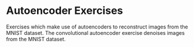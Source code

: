 # Autoencoder Exercises

Exercises which make use of autoencoders to reconstruct images from the MNIST dataset.  The convolutional autoencoder exercise denoises images from the MNIST dataset.
